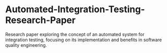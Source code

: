 # Automated-Integration-Testing-Research-Paper
Research paper exploring the concept of an automated system for integration testing, focusing on its implementation and benefits in software quality engineering.
